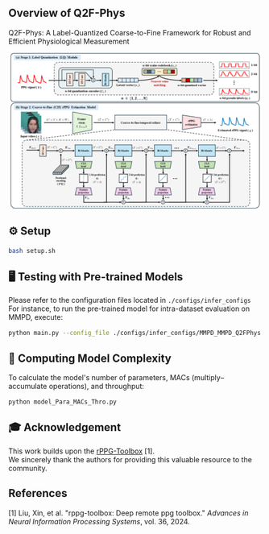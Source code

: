 ## Overview of Q2F-Phys
Q2F-Phys: A Label-Quantized Coarse-to-Fine Framework for Robust and Efficient Physiological Measurement
<p align="center">
  <img src="assets/figures/Overview.png" alt="Framework Overview" width="800"/>
</p>

## ⚙️ Setup
```bash
bash setup.sh
```


## 🖥️ Testing with Pre-trained Models
Please refer to the configuration files located in `./configs/infer_configs`
For instance, to run the pre-trained model for intra-dataset evaluation on MMPD, execute:
```bash
python main.py --config_file ./configs/infer_configs/MMPD_MMPD_Q2FPhys.yaml
```


## 🧮 Computing Model Complexity
To calculate the model's number of parameters, MACs (multiply–accumulate operations), and throughput:
```
python model_Para_MACs_Thro.py
```


## 🎓 Acknowledgement
This work builds upon the [rPPG-Toolbox](https://github.com/ubicomplab/rPPG-Toolbox) [1].  
We sincerely thank the authors for providing this valuable resource to the community.



## References
[1] Liu, Xin, et al. "rppg-toolbox: Deep remote ppg toolbox." *Advances in Neural Information Processing Systems*, vol. 36, 2024.
